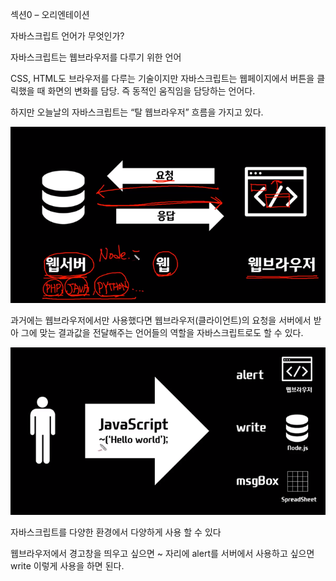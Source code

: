 섹션0 – 오리엔테이션 

자바스크립트 언어가 무엇인가?

자바스크립트는 웹브라우저를 다루기 위한 언어 

CSS, HTML도 브라우저를 다루는 기술이지만 자바스크립트는 웹페이지에서 버튼을 클릭했을 때 화면의 변화를 담당. 즉 동적인 움직임을 담당하는 언어다.

하지만 오늘날의 자바스크립트는 “탈 웹브라우저” 흐름을 가지고 있다.

![p1](/img/s0_1.png)


과거에는 웹브라우저에서만 사용했다면 웹브라우저(클라이언트)의 요청을 서버에서 받아 그에 맞는 결과값을 전달해주는 언어들의 역할을 자바스크립트로도 할 수 있다.

![p1](/img/s0_2.png)

자바스크립트를 다양한 환경에서 다양하게 사용 할 수 있다

웹브라우저에서 경고창을 띄우고 싶으면 ~ 자리에 alert를 서버에서 사용하고 싶으면 write 이렇게 사용을 하면 된다.
